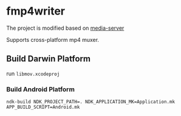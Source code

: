 # fmp4writer

The project is modified based on [media-server](https://github.com/ireader/media-server)

Supports cross-platform mp4 muxer.





## Build Darwin Platform

run `libmov.xcodeproj`



### Build Android Platform

```shell
ndk-build NDK_PROJECT_PATH=. NDK_APPLICATION_MK=Application.mk APP_BUILD_SCRIPT=Android.mk
```

